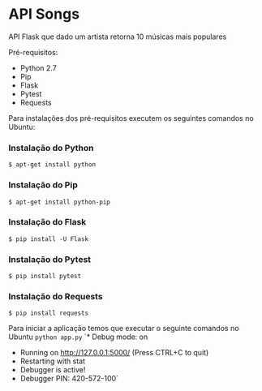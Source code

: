 # API Songs
API Flask que dado um artista retorna 10 músicas mais populares

Pré-requisitos:
- Python 2.7
- Pip
- Flask
- Pytest
- Requests

Para instalações dos pré-requisitos executem os seguintes comandos no Ubuntu:

### Instalação do Python

`$ apt-get install python`

### Instalação do Pip

`$ apt-get install python-pip`

### Instalação do Flask

`$ pip install -U Flask`

### Instalação do Pytest

`$ pip install pytest`

### Instalação do Requests

`$ pip install requests`

Para iniciar a aplicação temos que executar o seguinte comandos no Ubuntu
`python app.py`
`* Debug mode: on
 * Running on http://127.0.0.1:5000/ (Press CTRL+C to quit)
 * Restarting with stat
 * Debugger is active!
 * Debugger PIN: 420-572-100`
